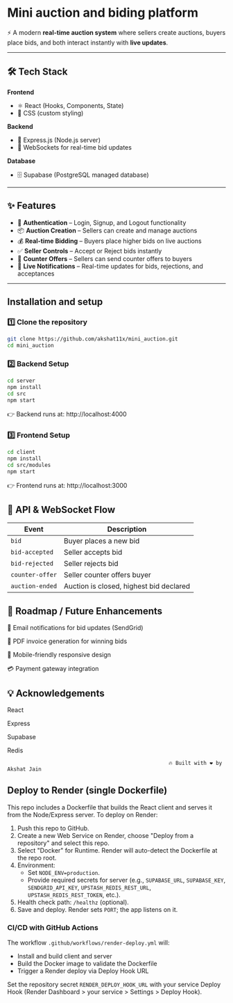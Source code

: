
# Mini auction and biding platform

⚡ A modern **real-time auction system** where sellers create auctions, buyers place bids, and both interact instantly with **live updates**.

---


## 🛠️ Tech Stack  

**Frontend**  
- ⚛️ React (Hooks, Components, State)  
- 🎨 CSS (custom styling)  

**Backend**  
- 🚀 Express.js (Node.js server)  
- 🔗 WebSockets for real-time bid updates   

**Database**  
- 🗄️ Supabase (PostgreSQL managed database)  
---

## ✨ Features  

- 🔐 **Authentication** – Login, Signup, and Logout functionality  
- 📦 **Auction Creation** – Sellers can create and manage auctions  
- 💰 **Real-time Bidding** – Buyers place higher bids on live auctions  
- ✅ **Seller Controls** – Accept or Reject bids instantly  
- 🔄 **Counter Offers** – Sellers can send counter offers to buyers  
- 🔔 **Live Notifications** – Real-time updates for bids, rejections, and acceptances  

---


## Installation and setup

### 1️⃣ Clone the repository  
```bash
git clone https://github.com/akshat11x/mini_auction.git
cd mini_auction
```

### 2️⃣ Backend Setup
```bash
cd server
npm install
cd src
npm start
```

👉 Backend runs at: http://localhost:4000

### 3️⃣ Frontend Setup
```bash
cd client
npm install
cd src/modules
npm start
```


👉 Frontend runs at: http://localhost:3000



    
## 🔗 API & WebSocket Flow
| Event           | Description                             |
| --------------- | --------------------------------------- |
| `bid`           | Buyer places a new bid                  |
| `bid-accepted`  | Seller accepts bid                      |
| `bid-rejected`  | Seller rejects bid                      |
| `counter-offer` | Seller counter offers buyer             |
| `auction-ended` | Auction is closed, highest bid declared |


## 🚀 Roadmap / Future Enhancements
📧 Email notifications for bid updates (SendGrid)

🧾 PDF invoice generation for winning bids

📱 Mobile-friendly responsive design

💳 Payment gateway integration
## 💡 Acknowledgements
React

Express

Supabase

Redis

                                                        🔥 Built with ❤️ by Akshat Jain

## Deploy to Render (single Dockerfile)

This repo includes a Dockerfile that builds the React client and serves it from the Node/Express server. To deploy on Render:

1. Push this repo to GitHub.
2. Create a new Web Service on Render, choose "Deploy from a repository" and select this repo.
3. Select "Docker" for Runtime. Render will auto-detect the Dockerfile at the repo root.
4. Environment:
    - Set `NODE_ENV=production`.
    - Provide required secrets for server (e.g., `SUPABASE_URL`, `SUPABASE_KEY`, `SENDGRID_API_KEY`, `UPSTASH_REDIS_REST_URL`, `UPSTASH_REDIS_REST_TOKEN`, etc.).
5. Health check path: `/healthz` (optional).
6. Save and deploy. Render sets `PORT`; the app listens on it.

### CI/CD with GitHub Actions

The workflow `.github/workflows/render-deploy.yml` will:
- Install and build client and server
- Build the Docker image to validate the Dockerfile
- Trigger a Render deploy via Deploy Hook URL

Set the repository secret `RENDER_DEPLOY_HOOK_URL` with your service Deploy Hook (Render Dashboard > your service > Settings > Deploy Hook).
